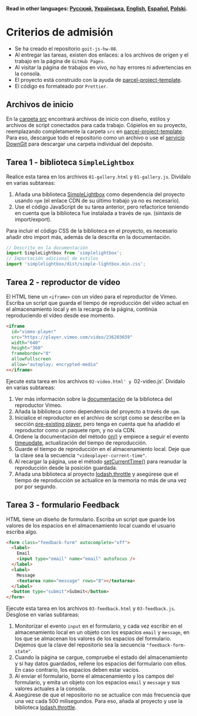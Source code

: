 **Read in other languages: [Русский](README.md), [Українська](README.ua.md),
[English](README.en.md), [Español](README.es.md), [Polski](README.pl.md).**

# Criterios de admisión

- Se ha creado el repositorio `goit-js-hw-08`.
- Al entregar las tareas, existen dos enlaces: a los archivos de origen y el trabajo 
  en la página de `GitHub Pages`.
- Al visitar la página de trabajos en vivo, no hay errores ni advertencias en la consola.
- El proyecto está construido con la ayuda de
  [parcel-project-template](https://github.com/goitacademy/parcel-project-template).
- El código es formateado por `Prettier`.

## Archivos de inicio

En la [carpeta src](./src) encontrará archivos de inicio con diseño, estilos y
archivos de script conectados para cada trabajo. Cópielos en su proyecto,
reemplazando completamente la carpeta `src` en
[parcel-project-template](https://github.com/goitacademy/parcel-project-template).
Para eso, descargue todo el repositorio como un archivo o use el
[servicio DownGit](https://downgit.github.io/) para descargar una carpeta individual del
depósito.

## Tarea 1 - biblioteca `SimpleLightbox`

Realice esta tarea en los archivos `01-gallery.html` y `01-gallery.js`. Divídalo en
varias subtareas:

1. Añada una biblioteca [SimpleLightbox](https://simplelightbox.com/) como
   dependencia del proyecto usando `npm` (el enlace CDN de su último trabajo
   ya no es necesario).
2. Use el código JavaScript de su tarea anterior, pero refactorice
   teniendo en cuenta que la biblioteca fue instalada a través de `npm`.
   (sintaxis de import/export).

Para incluir el código CSS de la biblioteca en el proyecto, es necesario añadir otro
import más, además de la descrita en la documentación.

```js
// Descrito en la documentación
import SimpleLightbox from 'simplelightbox';
// Importación adicional de estilos
import 'simplelightbox/dist/simple-lightbox.min.css';
```

## Tarea 2 - reproductor de vídeo

El HTML tiene un `<iframe>` con un vídeo para el reproductor de Vimeo. Escriba un script que
guarda el tiempo de reproducción del vídeo actual en el almacenamiento local y en la
recarga de la página, continúa reproduciendo el vídeo desde ese momento.

```html
<iframe
  id="vimeo-player"
  src="https://player.vimeo.com/video/236203659"
  width="640"
  height="360"
  frameborder="0"
  allowfullscreen
  allow="autoplay; encrypted-media"
></iframe>
```

Ejecute esta tarea en los archivos `02-video.html' y `02-video.js'. Divídalo en
varias subtareas:

1. Ver más información sobre la
   [documentación](https://github.com/vimeo/player.js/#vimeo-player-api)
   de la biblioteca del reproductor Vimeo.
2. Añada la biblioteca como dependencia del proyecto a través de `npm`.
3. Inicialice el reproductor en el archivo de script como se describe en la sección
   [pre-existing player](https://github.com/vimeo/player.js/#pre-existing-player),
   pero tenga en cuenta que ha añadido el reproductor como un paquete npm, y no vía CDN.
4. Ordene la documentación del método
   [on()](https://github.com/vimeo/player.js/#onevent-string-callback-function-void)
   y empiece a seguir el evento
   [timeupdate](https://github.com/vimeo/player.js/#events), actualización del
   tiempo de reproducción.
5. Guarde el tiempo de reproducción en el almacenamiento local. Deje que la clave sea
   la secuencia `"videoplayer-current-time"`.
6. Al recargar la página, use el método
   [setCurrentTime()](https://github.com/vimeo/player.js/#setcurrenttimeseconds-number-promisenumber-rangeerrorerror)
   para reanudar la reproducción desde la posición guardada.
7. Añada una biblioteca al proyecto
   [lodash.throttle](https://www.npmjs.com/package/lodash.throttle) y asegúrese
   que el tiempo de reproducción se actualice en la memoria no más de una vez por
   por segundo.

## Tarea 3 - formulario Feedback

HTML tiene un diseño de formulario. Escriba un script que guarde los valores de los espacios
en el almacenamiento local cuando el usuario escriba algo.

```html
<form class="feedback-form" autocomplete="off">
  <label>
    Email
    <input type="email" name="email" autofocus />
  </label>
  <label>
    Message
    <textarea name="message" rows="8"></textarea>
  </label>
  <button type="submit">Submit</button>
</form>
```

Ejecute esta tarea en los archivos `03-feedback.html` y `03-feedback.js`. Desglose
en varias subtareas:

1. Monitorizar el evento `input` en el formulario, y cada vez escribir en el almacenamiento
   local en un objeto con los espacios `email` y `message`, en los que se almacenan los
   valores de los espacios del formulario. Dejemos que la clave del repositorio sea la secuencia
   `"feedback-form-state"`.
2. Cuando la página se cargue, compruebe el estado del almacenamiento y si hay
   datos guardados, rellene los espacios del formulario con ellos. En caso contrario, los espacios deben estar
   vacíos.
3. Al enviar el formulario, borre el almacenamiento y los campos del formulario, y emita un objeto con
   los espacios `email` y `message` y sus valores actuales a la consola.
4. Asegúrese de que el repositorio no se actualice con más frecuencia que una vez cada 500 milisegundos.
   Para eso, añada al proyecto y use la biblioteca
   [lodash.throttle](https://www.npmjs.com/package/lodash.throttle).
